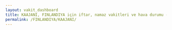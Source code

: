 ```yaml
---
layout: vakit_dashboard
title: KAAJANI, FINLANDIYA için iftar, namaz vakitleri ve hava durumu - ilçe/eyalet seç
permalink: /FINLANDIYA/KAAJANI/
---
```


<script type="text/javascript">
  var GLOBAL_COUNTRY = 'FINLANDIYA';
  var GLOBAL_CITY = 'KAAJANI';
  var GLOBAL_STATE = '';
  var lat = 72;
  var lon = 21;
</script>
